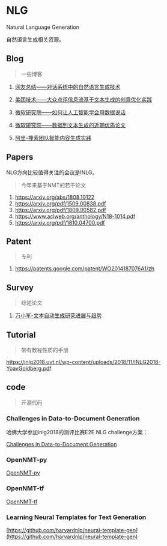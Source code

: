 # NLG

Natural Language Generation

自然语言生成相关资源。

## Blog

> 一些博客

1. [网友总结——对话系统中的自然语言生成技术](https://zhuanlan.zhihu.com/p/49197552)

2. [美团技术——大众点评信息流基于文本生成的创意优化实践](https://tech.meituan.com/2019/03/14/information-flow-creative-optimization-practices.html)

3. [微软研究院——如何让人工智能学会用数据说话](https://www.msra.cn/zh-cn/news/features/text-generation-from-structured-data-20170314)

4. [微软研究院——数据到文本生成的近期优质论文](https://www.msra.cn/zh-cn/news/features/data2text-paper-list)

5. [阿里-搜索团队智能内容生成实践](https://zhuanlan.zhihu.com/p/33956907)

## Papers

NLG方向比较值得关注的会议是INLG。

> 今年来基于NMT的若干论文

1. https://arxiv.org/abs/1808.10122
2. https://arxiv.org/pdf/1509.00838.pdf
3. https://arxiv.org/pdf/1809.00582.pdf
4. https://www.aclweb.org/anthology/N18-1014.pdf
5. https://arxiv.org/pdf/1810.04700.pdf

## Patent

> 专利

1. https://patents.google.com/patent/WO2014187076A1/zh

## Survey

> 综述论文

1. [万小军-文本自动生成研究进展与趋势](https://wanxiaojun.github.io/TextGenerationSurvey.pdf)


## Tutorial

> 带有教程性质的手册

https://inlg2018.uvt.nl/wp-content/uploads/2018/11/INLG2018-YoavGoldberg.pdf

## code

> 开源代码

### Challenges in Data-to-Document Generation

哈佛大学参加inlg2018的测评比赛E2E NLG challenge方案：

[Challenges in Data-to-Document Generation](https://github.com/harvardnlp/data2text)

### OpenNMT-py

[OpenNMT-py](https://github.com/OpenNMT/OpenNMT-py)

### OpenNMT-tf

[OpenNMT-tf](https://github.com/OpenNMT/OpenNMT-tf)

### Learning Neural Templates for Text Generation

[https://github.com/harvardnlp/neural-template-gen](https://github.com/harvardnlp/neural-template-gen)
